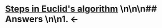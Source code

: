 # [Steps in Euclid's algorithm](https://projecteuler.net/problem=433) \n\n\n## Answers \n\n1. &larr;
